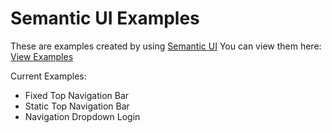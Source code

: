 Semantic UI Examples
====================

These are examples created by using [Semantic UI](http://semantic-ui.com)
You can view them here: [View Examples](http://semanticui.rishigoomar.com)

Current Examples:
* Fixed Top Navigation Bar
* Static Top Navigation Bar
* Navigation Dropdown Login
